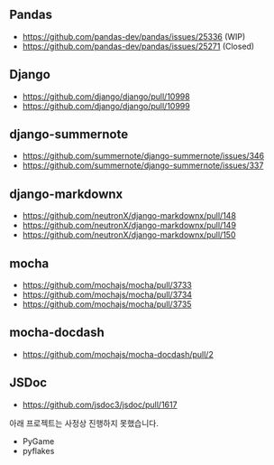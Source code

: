 ## Pandas
  - https://github.com/pandas-dev/pandas/issues/25336 (WIP)
  - https://github.com/pandas-dev/pandas/issues/25271 (Closed)

## Django
  - https://github.com/django/django/pull/10998
  - https://github.com/django/django/pull/10999

## django-summernote
  - https://github.com/summernote/django-summernote/issues/346
  - https://github.com/summernote/django-summernote/issues/337

## django-markdownx
  - https://github.com/neutronX/django-markdownx/pull/148
  - https://github.com/neutronX/django-markdownx/pull/149
  - https://github.com/neutronX/django-markdownx/pull/150
  
## mocha
  - https://github.com/mochajs/mocha/pull/3733
  - https://github.com/mochajs/mocha/pull/3734
  - https://github.com/mochajs/mocha/pull/3735
 
## mocha-docdash
  - https://github.com/mochajs/mocha-docdash/pull/2
  
## JSDoc
  - https://github.com/jsdoc3/jsdoc/pull/1617

아래 프로젝트는 사정상 진행하지 못했습니다.
- PyGame
- pyflakes
